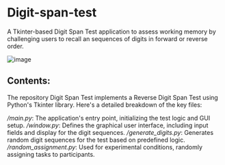 # Digit-span-test
A Tkinter-based Digit Span Test application to assess working memory by challenging users to recall an sequences of digits in forward or reverse order.

![image](https://github.com/user-attachments/assets/faf6d3c4-ea12-44ad-ba3b-7d63515c4d35)

## Contents:
The repository Digit Span Test implements a Reverse Digit Span Test using Python's Tkinter library. Here's a detailed breakdown of the key files:

*/main.py*: The application's entry point, initializing the test logic and GUI setup.
*/window.py*: Defines the graphical user interface, including input fields and display for the digit sequences.
*/generate_digits.py*: Generates random digit sequences for the test based on predefined logic.
*/random_assignment.py*: Used for experimental conditions, randomly assigning tasks to participants.
